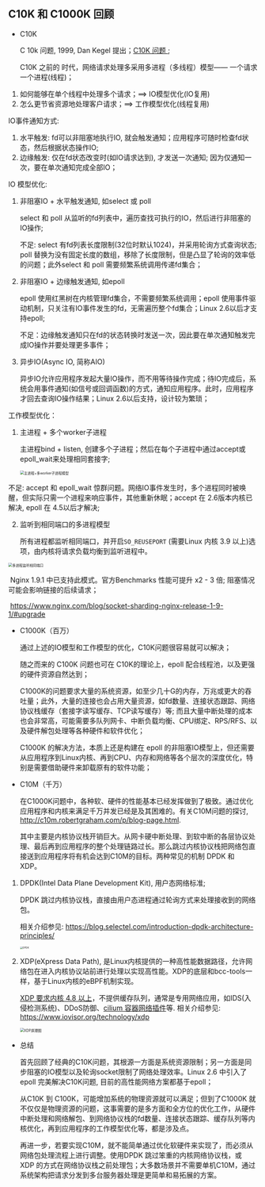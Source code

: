 ## C10K 和 C1000K 回顾



* C10K 

  C 10k 问题, 1999, Dan Kegel 提出；[C10K 问题 ](http://www.kegel.com/c10k.html); 

  C10K 之前的 时代，网络请求处理多采用多进程（多线程）模型—— 一个请求一个进程(线程)；

1. 如何能够在单个线程中处理多个请求；==> IO模型优化(IO复用)
2. 怎么更节省资源地处理客户请求；==> 工作模型优化(线程复用)



IO事件通知方式:

1. 水平触发: fd可以非阻塞地执行IO, 就会触发通知；应用程序可随时检查fd状态，然后根据状态操作IO;
2. 边缘触发: 仅在fd状态改变时(如IO请求达到), 才发送一次通知; 因为仅通知一次，要在单次通知完成全部IO；



IO 模型优化:

1. 非阻塞IO + 水平触发通知, 如select 或 poll

   select 和 poll 从监听的fd列表中，遍历查找可执行的IO，然后进行非阻塞的IO操作; 

   不足: select 有fd列表长度限制(32位时默认1024)，并采用轮询方式查询状态; poll 替换为没有固定长度的数组，移除了长度限制，但是凸显了轮询的效率低的问题；此外select 和 poll 需要频繁系统调用传递fd集合；

2. 非阻塞IO + 边缘触发通知, 如epoll

   epoll 使用红黑树在内核管理fd集合，不需要频繁系统调用；epoll 使用事件驱动机制，只关注有IO事件发生的fd，无需遍历整个fd集合；Linux 2.6以后才支持epoll;

   不足：边缘触发通知只在fd的状态转换时发送一次，因此要在单次通知触发完成IO操作并要处理更多事件；

3. 异步IO(Async IO, 简称AIO)

   异步IO允许应用程序发起大量IO操作，而不用等待操作完成；待IO完成后，系统会用事件通知(如信号或回调函数)的方式，通知应用程序。此时，应用程序才回去查询IO操作结果；Linux 2.6以后支持，设计较为繁琐；



工作模型优化：

1. 主进程 + 多个worker子进程

   主进程bind + listen, 创建多个子进程；然后在每个子进程中通过accept或epoll_wait来处理相同套接字;

   <img src="https://static001.geekbang.org/resource/image/45/7e/451a24fb8f096729ed6822b1615b097e.png" alt="主进程+多worker子进程模型" style="zoom:50%;" />

不足: accept 和 epoll_wait 惊群问题。网络IO事件发生时，多个进程同时被唤醒，但实际只需一个进程来响应事件，其他重新休眠；accept 在 2.6版本内核已解决, epoll 在 4.5以后才解决;

2. 监听到相同端口的多进程模型

   所有进程都监听相同端口，并开启`SO_REUSEPORT` (需要Linux 内核 3.9 以上)选项，由内核将请求负载均衡到监听进程中。

<img src="https://static001.geekbang.org/resource/image/90/bd/90df0945f6ce5c910ae361bf2b135bbd.png" alt="多进程监听相同端口" style="zoom:50%;" />



​	Nginx 1.9.1 中已支持此模式。官方Benchmarks 性能可提升 x2 - 3 倍; 阻塞情况可能会影响链接的后续请求；

​	https://www.nginx.com/blog/socket-sharding-nginx-release-1-9-1/#upgrade



* C1000K（百万）

  通过上述的IO模型和工作模型的优化，C10K问题很容易就可以解决；

  随之而来的 C100K 问题也可在 C10K的理论上，epoll 配合线程池，以及更强的硬件资源自然达到；

  C1000K的问题要求大量的系统资源，如至少几十G的内存，万兆或更大的吞吐量；此外，大量的连接也会占用大量资源，如fd数量、连接状态跟踪、网络协议栈缓存（套接字读写缓存、TCP读写缓存）等; 而且大量中断处理的成本也会非常高，可能需要多队列网卡、中断负载均衡、CPU绑定、RPS/RFS、以及硬件解包处理等各种硬件和软件优化；

  C1000K 的解决方法，本质上还是构建在 epoll 的非阻塞IO模型上，但还需要从应用程序到Linux内核、再到CPU、内存和网络等各个层次的深度优化，特别是需要借助硬件来卸载原有的软件功能；



* C10M（千万）

  在C1000K问题中，各种软、硬件的性能基本已经发挥做到了极致。通过优化应用程序和内核来满足千万并发已经是及其困难的。有关C10M问题的探讨, http://c10m.robertgraham.com/p/blog-page.html.

  其中主要是内核协议栈开销巨大。从网卡硬中断处理、到软中断的各层协议处理、最后再到应用程序的整个处理链路过长。那么跳过内核协议栈把网络包直接送到应用程序将有机会达到C10M的目标。两种常见的机制 DPDK 和 XDP。

1. DPDK(Intel Data Plane Development Kit), 用户态网络标准; 

   DPDK 跳过内核协议栈，直接由用户态进程通过轮询方式来处理接收到的网络包。

   相关介绍参见: https://blog.selectel.com/introduction-dpdk-architecture-principles/

   <img src="https://static001.geekbang.org/resource/image/99/3a/998fd2f52f0a48a910517ada9f2bb23a.png" alt="DPDK" style="zoom: 33%;" />

2. XDP(eXpress Data Path), 是Linux内核提供的一种高性能数据路径，允许网络包在进入内核协议站前进行处理以实现高性能。XDP的底层和bcc-tools一样，基于Linux内核的eBPF机制实现。

   [XDP 要求内核 4.8 以上](https://github.com/iovisor/bcc/blob/master/docs/kernel-versions.md#xdp)，不提供缓存队列，通常是专用网络应用，如IDS(入侵检测系统)、DDoS防御、[cilium 容器网络插件](https://github.com/cilium/cilium)等. 相关介绍参见: https://www.iovisor.org/technology/xdp

   <img src="https://static001.geekbang.org/resource/image/06/be/067ef9df4212cd4ede3cffcdac7001be.png" alt="XDP原理图" style="zoom: 50%;" />

* 总结

  首先回顾了经典的C10K问题，其根源一方面是系统资源限制；另一方面是同步阻塞的IO模型以及轮询socket限制了网络处理效率。Linux 2.6 中引入了 epoll 完美解决C10K问题, 目前的高性能网络方案都基于epoll；

  从C10K 到 C100K，可能增加系统的物理资源就可以满足；但到了C1000K 就不仅仅是物理资源的问题，这事需要的是多方面和全方位的优化工作，从硬件中断处理和网络解包、到网络协议栈的fd数量、连接状态跟踪、缓存队列等内核优化，再到应用程序的工作模型优化等，都是涉及点。

  再进一步，若要实现C10M，就不能简单通过优化软硬件来实现了，而必须从网络包处理流程上进行调整。使用DPDK 跳过笨重的内核网络协议栈，或 XDP 的方式在网络协议栈之前处理包；大多数场景并不需要单机C10M，通过系统架构把请求分发到多台服务器处理是更简单和易拓展的方案。